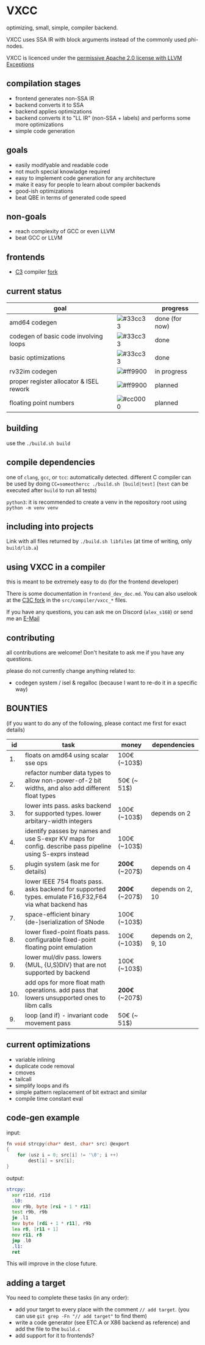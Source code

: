 # VXCC
optimizing, small, simple, compiler backend.

VXCC uses SSA IR with block arguments instead of the commonly used phi-nodes.

VXCC is licenced under the [permissive Apache 2.0 license with LLVM Exceptions](LICENCE)

## compilation stages
- frontend generates non-SSA IR
- backend converts it to SSA
- backend applies optimizations
- backend converts it to "LL IR" (non-SSA + labels) and performs some more optimizations
- simple code generation

## goals
- easily modifyable and readable code
- not much special knowladge required
- easy to implement code generation for any architecture
- make it easy for people to learn about compiler backends
- good-ish optimizations
- beat QBE in terms of generated code speed

## **non**-goals
- reach complexity of GCC or even LLVM
- beat GCC or LLVM

## frontends
- [C3](https://c3-lang.org/) compiler [fork](https://github.com/alex-s168/c3c)

## current status
| goal                                    |                                                          | progress       |
| --------------------------------------- | -------------------------------------------------------- | -------------- |
| amd64 codegen                           | ![#33cc33](https://placehold.co/15x15/33cc33/33cc33.png) | done (for now) |
| codegen of basic code involving loops   | ![#33cc33](https://placehold.co/15x15/33cc33/33cc33.png) | done           |
| basic optimizations                     | ![#33cc33](https://placehold.co/15x15/33cc33/33cc33.png) | done           |
| rv32im codegen                          | ![#ff9900](https://placehold.co/15x15/ff9900/ff9900.png) | in progress    |
| proper register allocator & ISEL rework | ![#ff9900](https://placehold.co/15x15/ff9900/cc0000.png) | planned        |
| floating point numbers                  | ![#cc0000](https://placehold.co/15x15/cc0000/cc0000.png) | planned        |

## building
use the `./build.sh build`

## compile dependencies 
one of `clang`, `gcc`, or `tcc`: automatically detected. different C compiler can be used by doing `CC=someothercc ./build.sh [build|test]` (`test` can be executed after `build` to run all tests)

`python3`: it is recommended to create a venv in the repository root using `python -m venv venv`

## including into projects
Link with all files returned by `./build.sh libfiles` (at time of writing, only `build/lib.a`)

## using VXCC in a compiler
this is meant to be extremely easy to do (for the frontend developer)

There is some documentation in `frontend_dev_doc.md`.
You can also uselook at the [C3C fork](https://github.com/alex-s168/c3c) in the `src/compiler/vxcc_*` files.

If you have any questions, you can ask me on Discord (`alex_s168`) or send me an [E-Mail](mailto:alexandernutz68@gmail.com)

## contributing
all contributions are welcome! Don't hesitate to ask me if you have any questions.

please do not currently change anything related to:
- codegen system / isel & regalloc (because I want to re-do it in a specific way)

## BOUNTIES
(if you want to do any of the following, please contact me first for exact details)

| id  | task                                                                                                     | money            | dependencies        |
| --- | -------------------------------------------------------------------------------------------------------- | ---------------- | ------------------- |
|  1. | floats on amd64 using scalar sse ops                                                                     |   100€   (~103$) |                     |
|  2. | refactor number data types to allow non-power-of-2 bit widths, and also add different float types        |    50€   (~ 51$) |                     |
|  3. | lower ints pass. asks backend for supported types. lower arbitary-width integers                         |   100€   (~103$) | depends on 2        |
|  4. | identify passes by names and use S-expr KV maps for config. describe pass pipeline using S-exprs instead |   100€   (~103$) |                     |
|  5. | plugin system (ask me for details)                                                                       | **200€** (~207$) | depends on 4        |
|  6. | lower IEEE 754 floats pass. asks backend for supported types. emulate F16,F32,F64 via what backend has   | **200€** (~207$) | depends on 2, 10    |
|  7. | space-efficient binary (de-)serialization of SNode                                                       |   100€   (~103$) |                     |
|  8. | lower fixed-point floats pass. configurable fixed-point floating point emulation                         |   100€   (~103$) | depends on 2, 9, 10 |
|  9. | lower mul/div pass. lowers {MUL, {U,S}DIV} that are not supported by backend                             |   100€   (~103$) |                     |
| 10. | add ops for more float math operations. add pass that lowers unsupported ones to libm calls              | **200€** (~207$) |                     |
|  9. | loop (and if) - invariant code movement pass                                                             |    50€   (~ 51$) |                     |

## current optimizations
- variable inlining
- duplicate code removal
- cmoves
- tailcall
- simplify loops and ifs
- simple pattern replacement of bit extract and similar
- compile time constant eval

## code-gen example
input:
```c
fn void strcpy(char* dest, char* src) @export 
{
    for (usz i = 0; src[i] != '\0'; i ++)
        dest[i] = src[i];
}
```
output:
```asm
strcpy:
  xor r11d, r11d
  .l0:
  mov r9b, byte [rsi + 1 * r11]
  test r9b, r9b
  je .l1
  mov byte [rdi + 1 * r11], r9b
  lea r8, [r11 + 1]
  mov r11, r8
  jmp .l0
  .l1:
  ret
```
This will improve in the close future.

## adding a target 
You need to complete these tasks (in any order):
- add your target to every place with the comment `// add target`.
  (you can use `git grep -Fn "// add target"` to find them)
- write a code generator (see ETC.A or X86 backend as reference) and add the file to the `build.c`
- add support for it to frontends?
